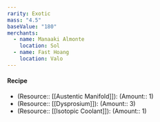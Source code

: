```yaml
---
rarity: Exotic
mass: "4.5"
baseValue: "180"
merchants:
  - name: Manaaki Almonte
    location: Sol
  - name: Fast Hoang
    location: Valo
---
```

#### Recipe
- (Resource:: [[Austentic Manifold]]): (Amount:: 1)
- (Resource:: [[Dysprosium]]): (Amount:: 3)
- (Resource:: [[Isotopic Coolant]]): (Amount:: 1)